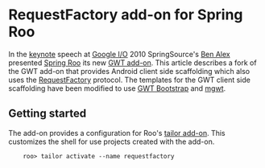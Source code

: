 # RequestFactory add-on for Spring Roo

In the [keynote](http://www.youtube.com/watch?v=a46hJYtsP-8) speech at [Google I/O](http://code.google.com/io) 2010 SpringSource's [Ben Alex](http://www.springone2gx.com/conference/speaker/ben_alex) presented [Spring Roo](http://www.springsource.org/spring-roo) its new [GWT add-on](http://static.springsource.org/spring-roo/reference/html/base-gwt.html). This article describes a fork of the GWT add-on that provides Android client side scaffolding which also uses the [RequestFactory](https://developers.google.com/web-toolkit/doc/latest/DevGuideRequestFactory) protocol. The templates for the GWT client side scaffolding have been modified to use [GWT Bootstrap](http://gwtbootstrap.github.com/) and [mgwt](http://www.m-gwt.com/).

## Getting started

The add-on provides a configuration for Roo's [tailor add-on](http://static.springsource.org/spring-roo/reference/html/base-tailor.html). This customizes the shell for use projects created with the add-on.

        roo> tailor activate --name requestfactory
